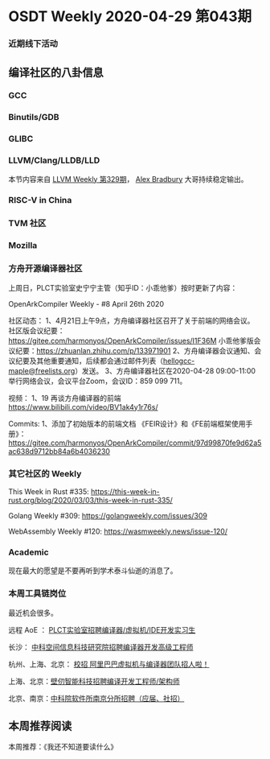 # OSDT Weekly 2020-04-29 第043期


### 近期线下活动


## 编译社区的八卦信息

### GCC

### Binutils/GDB

### GLIBC

### LLVM/Clang/LLDB/LLD

本节内容来自 [LLVM Weekly 第329期](http://llvmweekly.org/issue/329)，
[Alex Bradbury](https://www.linkedin.com/in/alex-bradbury/) 大哥持续稳定输出。


### RISC-V in China

### TVM 社区



### Mozilla


### 方舟开源编译器社区

上周日，PLCT实验室史宁宁主管（知乎ID：小乖他爹）按时更新了内容：

OpenArkCompiler Weekly - #8 April 26th 2020

社区动态：
1、4月21日上午9点，方舟编译器社区召开了关于前端的网络会议。
社区版会议纪要：https://gitee.com/harmonyos/OpenArkCompiler/issues/I1F36M
小乖他爹版会议纪要：https://zhuanlan.zhihu.com/p/133971901
2、方舟编译器会议通知、会议纪要及其他重要通知，后续都会通过邮件列表（hellogcc-maple@freelists.org）发送。
3、方舟编译器社区在2020-04-28 09:00-11:00举行网络会议，会议平台Zoom，会议ID：859 099 711。

视频：
1、19 再谈方舟编译器的前端
https://www.bilibili.com/video/BV1ak4y1r76s/

Commits:
1、添加了初始版本的前端文档 《FEIR设计》和《FE前端框架使用手册》：
https://gitee.com/harmonyos/OpenArkCompiler/commit/97d99870fe9d62a5ac638d9712bb84a6b4036230


### 其它社区的 Weekly


This Week in Rust #335:
https://this-week-in-rust.org/blog/2020/03/03/this-week-in-rust-335/

Golang Weekly #309:
https://golangweekly.com/issues/309

WebAssembly Weekly #120:
https://wasmweekly.news/issue-120/

### Academic

现在最大的愿望是不要再听到学术泰斗仙逝的消息了。

### 本周工具链岗位

最近机会很多。

远程 AoE ： [PLCT实验室招聘编译器/虚拟机/IDE开发实习生](https://mp.weixin.qq.com/s/bVaNK2kVGstnZ6Onkc98zQ)

长沙： [中科空间信息科技研究院招聘编译器开发高级工程师](https://mp.weixin.qq.com/s/ESB_WwS3IJn_UuLif4b9fg)

杭州、上海、北京： [校招 阿里巴巴虚拟机与编译器团队招人啦！](https://mp.weixin.qq.com/s/fSydMJfdAlclZ9lZjMTvmg)

上海、北京：[壁仞智能科技招聘编译开发工程师/架构师](https://mp.weixin.qq.com/s/F6maenedYdtb9GZuKq0p0w)

北京、南京：[中科院软件所南京分所招聘（应届、社招）](https://mp.weixin.qq.com/s/wmKd6WppQ2baYqkNYHrTJg)

## 本周推荐阅读

本周推荐：《我还不知道要读什么》
